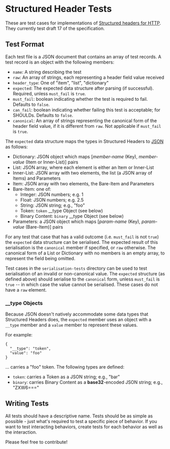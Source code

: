 # Structured Header Tests

These are test cases for implementations of [Structured headers for HTTP](http://httpwg.org/http-extensions/draft-ietf-httpbis-header-structure.html). They currently test draft 17 of the specification.

## Test Format

Each test file is a JSON document that contains an array of test records. A test record is an
object with the following members:

- `name`: A string describing the test
- `raw`: An array of strings, each representing a header field value received
- `header_type`: One of "item", "list", "dictionary"
- `expected`: The expected data structure after parsing (if successful). Required, unless `must_fail` is `true`.
- `must_fail`: boolean indicating whether the test is required to fail. Defaults to `false`.
- `can_fail`: boolean indicating whether failing this test is acceptable; for SHOULDs. Defaults to `false`.
- `canonical`: An array of strings representing the canonical form of the header field value, if it is different from `raw`. Not applicable if `must_fail` is `true`.

The `expected` data structure maps the types in Structured Headers to [JSON](https://tools.ietf.org/html/rfc8259) as follows:

* Dictionary: JSON object which maps [_member-name_ (Key), _member-value_ (Item or Inner-List)] pairs
* List: JSON array, where each element is either an Item or Inner-List
* Inner-List: JSON array with two elements, the list (a JSON array of Items) and Parameters
* Item: JSON array with two elements, the Bare-Item and Parameters
* Bare-Item: one of:
   * Integer: JSON numbers; e.g. 1
   * Float: JSON numbers; e.g. 2.5
   * String: JSON string; e.g., "foo"
   * Token: `token` __type Object (see below)
   * Binary Content: `binary` __type Object (see below)
* Parameters: a JSON object which maps [_param-name_ (Key), _param-value_ (Bare-Item)] pairs

For any test that case that has a valid outcome (i.e. `must_fail` is not `true`) the `expected`
data structure can be serialised.  The expected result of this serialisation is the `canonical`
member if specified, or `raw` otherwise.  The canonical form of a List or Dictionary with no
members is an empty array, to represent the field being omitted.

Test cases in the `serialisation-tests` directory can be used to test serialisation of an invalid
or non-canonical value.  The `expected` structure (as defined above) should serialise to the
`canonical` form, unless `must_fail` is `true` -- in which case the value cannot be serialised.
These cases do not have a `raw` element.

### __type Objects

Because JSON doesn't natively accommodate some data types that Structured Headers does, the `expected` member uses an object with a `__type` member and a `value` member to represent these values. 

For example:

~~~
{
  "__type": "token",
  "value": "foo"
}
~~~

... carries a "foo" token. The following types are defined:

* `token`: carries a Token as a JSON string; e.g., "bar"
* `binary`: carries Binary Content as a **base32**-encoded JSON string; e.g., "ZXW6==="


## Writing Tests

All tests should have a descriptive name. Tests should be as simple as possible - just what's
required to test a specific piece of behavior. If you want to test interacting behaviors, create
tests for each behavior as well as the interaction.

Please feel free to contribute!
